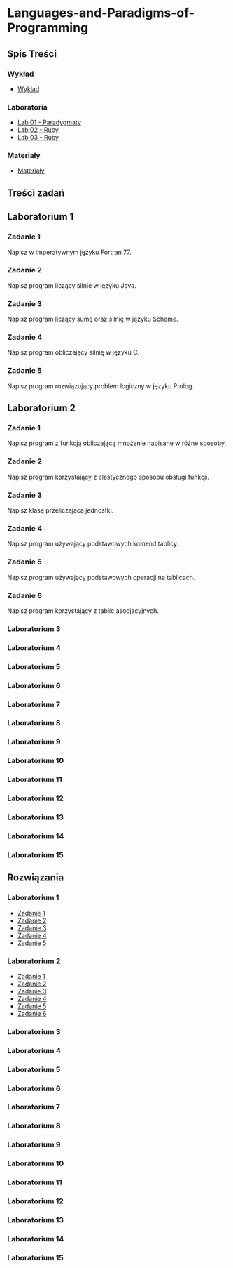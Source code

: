# Languages-and-Paradigms-of-Programming

## Spis Treści

### Wykład

- [Wykład](https://github.com/tukarp/Languages-and-Paradigms-of-Programming/blob/main/Wyk%C5%82ad/Wyk%C5%82ad%20-%20J%C4%99zyki%20i%20Paradygmaty%20Programowania.pdf)

### Laboratoria

- [Lab 01 - Paradygmaty](#laboratorium-1)
- [Lab 02 - Ruby](#laboratorium-1)
- [Lab 03 - Ruby]()

### Materiały

- [Materiały](http://kft.umcs.lublin.pl/mgozdz/)

## Treści zadań

## Laboratorium 1

### Zadanie 1

Napisz w imperatywnym języku Fortran 77.

### Zadanie 2

Napisz program liczący silnie w języku Java.

### Zadanie 3

Napisz program liczący sumę oraz silnię w języku Scheme.

### Zadanie 4

Napisz program obliczający silnię w języku C.

### Zadanie 5

Napisz program rozwiązujący problem logiczny w języku Prolog.

## Laboratorium 2

### Zadanie 1

Napisz program z funkcją obliczającą mnożenie napisane w różne sposoby.

### Zadanie 2

Napisz program korzystający z elastycznego sposobu obsługi funkcji.

### Zadanie 3

Napisz klasę przeliczającą jednostki.

### Zadanie 4

Napisz program używający podstawowych komend tablicy.

### Zadanie 5

Napisz program używający podstawowych operacji na tablicach.

### Zadanie 6

Napisz program korzystający z tablic asocjacyjnych.

### Laboratorium 3

### Laboratorium 4

### Laboratorium 5

### Laboratorium 6

### Laboratorium 7

### Laboratorium 8

### Laboratorium 9

### Laboratorium 10

### Laboratorium 11

### Laboratorium 12

### Laboratorium 13

### Laboratorium 14

### Laboratorium 15

## Rozwiązania

### Laboratorium 1

- [Zadanie 1](https://github.com/tukarp/Languages-and-Paradigms-of-Programming/blob/main/Laboratoria/Lab%2001/Zadanie%201.f)
- [Zadanie 2](https://github.com/tukarp/Languages-and-Paradigms-of-Programming/blob/main/Laboratoria/Lab%2001/Zadanie%202.java)
- [Zadanie 3](https://github.com/tukarp/Languages-and-Paradigms-of-Programming/blob/main/Laboratoria/Lab%2001/Zadanie%203.scm)
- [Zadanie 4](https://github.com/tukarp/Languages-and-Paradigms-of-Programming/blob/main/Laboratoria/Lab%2001/Zadanie%204.c)
- [Zadanie 5](https://github.com/tukarp/Languages-and-Paradigms-of-Programming/blob/main/Laboratoria/Lab%2001/Zadanie%205.pl)

### Laboratorium 2

- [Zadanie 1](https://github.com/tukarp/Languages-and-Paradigms-of-Programming/blob/main/Laboratoria/Lab%2002/Zadanie%201.rb)
- [Zadanie 2](https://github.com/tukarp/Languages-and-Paradigms-of-Programming/blob/main/Laboratoria/Lab%2002/Zadanie%202.rb)
- [Zadanie 3](https://github.com/tukarp/Languages-and-Paradigms-of-Programming/blob/main/Laboratoria/Lab%2002/Zadanie%203.rb)
- [Zadanie 4](https://github.com/tukarp/Languages-and-Paradigms-of-Programming/blob/main/Laboratoria/Lab%2002/Zadanie%204.rb)
- [Zadanie 5](https://github.com/tukarp/Languages-and-Paradigms-of-Programming/blob/main/Laboratoria/Lab%2002/Zadanie%205.rb)
- [Zadanie 6](https://github.com/tukarp/Languages-and-Paradigms-of-Programming/blob/main/Laboratoria/Lab%2002/Zadanie%206.rb)

### Laboratorium 3

### Laboratorium 4

### Laboratorium 5

### Laboratorium 6

### Laboratorium 7

### Laboratorium 8

### Laboratorium 9

### Laboratorium 10

### Laboratorium 11

### Laboratorium 12

### Laboratorium 13

### Laboratorium 14

### Laboratorium 15
